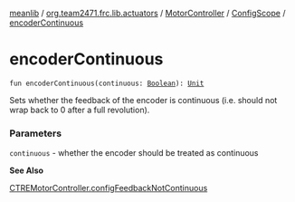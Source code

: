 [meanlib](../../../index.md) / [org.team2471.frc.lib.actuators](../../index.md) / [MotorController](../index.md) / [ConfigScope](index.md) / [encoderContinuous](./encoder-continuous.md)

# encoderContinuous

`fun encoderContinuous(continuous: `[`Boolean`](https://kotlinlang.org/api/latest/jvm/stdlib/kotlin/-boolean/index.html)`): `[`Unit`](https://kotlinlang.org/api/latest/jvm/stdlib/kotlin/-unit/index.html)

Sets whether the feedback of the encoder is continuous (i.e. should not wrap back to 0 after
a full revolution).

### Parameters

`continuous` - whether the encoder should be treated as continuous

**See Also**

[CTREMotorController.configFeedbackNotContinuous](#)

